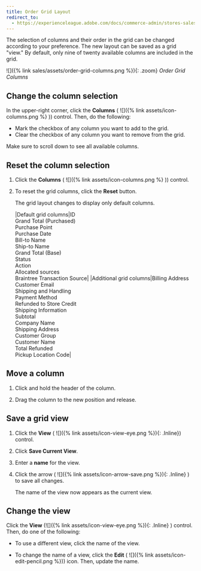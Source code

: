 ```yaml
---
title: Order Grid Layout
redirect_to:
  - https://experienceleague.adobe.com/docs/commerce-admin/stores-sales/order-management/orders/orders.html#grid-layout
---
```


The selection of columns and their order in the grid can be changed according to your preference. The new layout can be saved as a grid "view." By default, only nine of twenty available columns are included in the grid.

![]({% link sales/assets/order-grid-columns.png %}){: .zoom}
_Order Grid Columns_

## Change the column selection

In the upper-right corner, click the **Columns** ( ![]({% link assets/icon-columns.png %} )) control. Then, do the following:

- Mark the checkbox of any column you want to add to the grid.
- Clear the checkbox of any column you want to remove from the grid.

Make sure to scroll down to see all available columns.

## Reset the column selection

1. Click the **Columns** ( ![]({% link assets/icon-columns.png %} )) control.

1. To reset the grid columns, click the **Reset** button.

    The grid layout changes to display only default columns.

    |Default grid columns|ID<br>Grand Total (Purchased)<br>Purchase Point<br>Purchase Date<br>Bill-to Name<br>Ship-to Name<br>Grand Total (Base)<br>Status<br>Action<br>Allocated sources<br>Braintree Transaction Source|
    |Additional grid columns|Billing Address<br>Customer Email<br>Shipping and Handling<br>Payment Method<br>Refunded to Store Credit<br>Shipping Information<br>Subtotal<br>Company Name<br>Shipping Address<br>Customer Group<br>Customer Name<br>Total Refunded<br>Pickup Location Code|

## Move a column

1. Click and hold the header of the column.

1. Drag the column to the new position and release.

## Save a grid view

1. Click the **View** ( ![]({% link assets/icon-view-eye.png %}){: .Inline}) control.

1. Click **Save Current View**.

1. Enter a **name** for the view.

1. Click the arrow ( ![]({% link assets/icon-arrow-save.png %}){: .Inline} ) to save all changes.

    The name of the view now appears as the current view.

## Change the view

Click the **View** (![]({% link assets/icon-view-eye.png %}){: .Inline} ) control. Then, do one of the following:

- To use a different view, click the name of the view.

- To change the name of a view, click the **Edit** ( ![]({% link assets/icon-edit-pencil.png %})) icon. Then, update the name.
